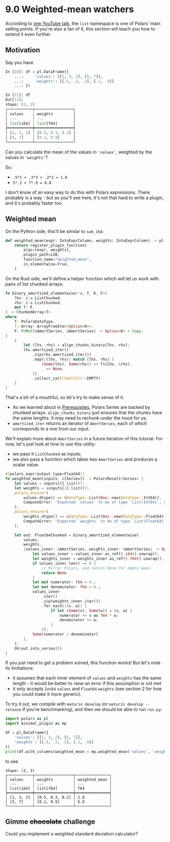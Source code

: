 # 9.0 Weighted-mean watchers

According to [one YouTube talk](https://youtu.be/u5mIDz5ldmI?si=4AtnyyAwdVk33bYu),
the `list` namespace is one of Polars' main selling points.
If you're also a fan of it, this section will teach you how to extend it even further.

## Motivation

Say you have
```python
In [10]: df = pl.DataFrame({
    ...:     'values': [[1, 3, 2], [5, 7]],
    ...:     'weights': [[.5, .3, .2], [.1, .9]]
    ...: })

In [11]: df
Out[11]:
shape: (2, 2)
┌───────────┬─────────────────┐
│ values    ┆ weights         │
│ ---       ┆ ---             │
│ list[i64] ┆ list[f64]       │
╞═══════════╪═════════════════╡
│ [1, 3, 2] ┆ [0.5, 0.3, 0.2] │
│ [5, 7]    ┆ [0.1, 0.9]      │
└───────────┴─────────────────┘
```

Can you calculate the mean of the values in `'values'`, weighted by the values in `'weights'`?

So:

- `.5*1 + .3*3 + .2*2 = 1.8`
- `5*.1 + 7*.9 = 6.8`

I don't know of an easy way to do this with Polars expressions. There probably is a way - but
as you'll see here, it's not that hard to write a plugin, and it's probably faster too.

## Weighted mean

On the Python side, this'll be similar to `sum_i64`:

```python
def weighted_mean(expr: IntoExprColumn, weights: IntoExprColumn) -> pl.Expr:
    return register_plugin_function(
        args=[expr, weights],
        plugin_path=LIB,
        function_name="weighted_mean",
        is_elementwise=True,
    )
```

On the Rust side, we'll define a helper function which will let us work with
pairs of list chunked arrays:

```rust
fn binary_amortized_elementwise<'a, T, K, F>(
    lhs: &'a ListChunked,
    rhs: &'a ListChunked,
    mut f: F,
) -> ChunkedArray<T>
where
    T: PolarsDataType,
    T::Array: ArrayFromIter<Option<K>>,
    F: FnMut(&AmortSeries, &AmortSeries) -> Option<K> + Copy,
{
    {
        let (lhs, rhs) = align_chunks_binary(lhs, rhs);
        lhs.amortized_iter()
            .zip(rhs.amortized_iter())
            .map(|(lhs, rhs)| match (lhs, rhs) {
                (Some(lhs), Some(rhs)) => f(&lhs, &rhs),
                _ => None,
            })
            .collect_ca(PlSmallStr::EMPTY)
    }
}
```

That's a bit of a mouthful, so let's try to make sense of it.

- As we learned about in [Prerequisites], Polars Series are backed by chunked arrays.
  `align_chunks_binary` just ensures that the chunks have the same lengths. It may need
  to rechunk under the hood for us;
- `amortized_iter` returns an iterator of `AmortSeries`, each of which corresponds
  to a row from our input.

We'll explain more about `AmortSeries` in a future iteration of this tutorial.
For now, let's just look at how to use this utility:

- we pass it `ListChunked` as inputs;
- we also pass a function which takes two `AmortSeries` and produces a scalar
  value.

```rust
#[polars_expr(output_type=Float64)]
fn weighted_mean(inputs: &[Series]) -> PolarsResult<Series> {
    let values = inputs[0].list()?;
    let weights = &inputs[1].list()?;
    polars_ensure!(
        values.dtype() == &DataType::List(Box::new(DataType::Int64)),
        ComputeError: "Expected `values` to be of type `List(Int64)`, got: {}", values.dtype()
    );
    polars_ensure!(
        weights.dtype() == &DataType::List(Box::new(DataType::Float64)),
        ComputeError: "Expected `weights` to be of type `List(Float64)`, got: {}", weights.dtype()
    );

    let out: Float64Chunked = binary_amortized_elementwise(
        values,
        weights,
        |values_inner: &AmortSeries, weights_inner: &AmortSeries| -> Option<f64> {
            let values_inner = values_inner.as_ref().i64().unwrap();
            let weights_inner = weights_inner.as_ref().f64().unwrap();
            if values_inner.len() == 0 {
                // Mirror Polars, and return None for empty mean.
                return None
            }
            let mut numerator: f64 = 0.;
            let mut denominator: f64 = 0.;
            values_inner
                .iter()
                .zip(weights_inner.iter())
                .for_each(|(v, w)| {
                    if let (Some(v), Some(w)) = (v, w) {
                        numerator += v as f64 * w;
                        denominator += w;
                    }
                });
            Some(numerator / denominator)
        },
    );
    Ok(out.into_series())
}
```

If you just need to get a problem solved, this function works! But let's note its
limitations:

- it assumes that each inner element of `values` and `weights` has the same
  length - it would be better to raise an error if this assumption is not met
- it only accepts `Int64` `values` and `Float64` `weights`
  (see section 2 for how you could make it more generic).

To try it out, we compile with `maturin develop` (or `maturin develop --release` if you're 
benchmarking), and then we should be able to run `run.py`:

```python
import polars as pl
import minimal_plugin as mp

df = pl.DataFrame({
    'values': [[1, 3, 2], [5, 7]],
    'weights': [[.5, .3, .2], [.1, .9]]
})
print(df.with_columns(weighted_mean = mp.weighted_mean('values', 'weights')))
```
to see
```
shape: (2, 3)
┌───────────┬─────────────────┬───────────────┐
│ values    ┆ weights         ┆ weighted_mean │
│ ---       ┆ ---             ┆ ---           │
│ list[i64] ┆ list[f64]       ┆ f64           │
╞═══════════╪═════════════════╪═══════════════╡
│ [1, 3, 2] ┆ [0.5, 0.3, 0.2] ┆ 1.8           │
│ [5, 7]    ┆ [0.1, 0.9]      ┆ 6.8           │
└───────────┴─────────────────┴───────────────┘
```

  [Prerequisites]: ../prerequisites/

## Gimme ~~chocolate~~ challenge

Could you implement a weighted standard deviation calculator?
